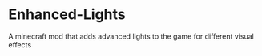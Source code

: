 # Enhanced-Lights
A minecraft mod that adds advanced lights to the game for different visual effects

